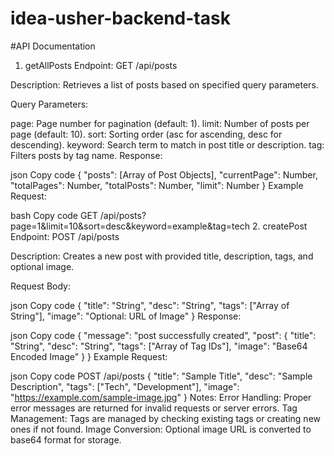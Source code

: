 # idea-usher-backend-task

#API Documentation
1. getAllPosts
Endpoint: GET /api/posts

Description: Retrieves a list of posts based on specified query parameters.

Query Parameters:

page: Page number for pagination (default: 1).
limit: Number of posts per page (default: 10).
sort: Sorting order (asc for ascending, desc for descending).
keyword: Search term to match in post title or description.
tag: Filters posts by tag name.
Response:

json
Copy code
{
  "posts": [Array of Post Objects],
  "currentPage": Number,
  "totalPages": Number,
  "totalPosts": Number,
  "limit": Number
}
Example Request:

bash
Copy code
GET /api/posts?page=1&limit=10&sort=desc&keyword=example&tag=tech
2. createPost
Endpoint: POST /api/posts

Description: Creates a new post with provided title, description, tags, and optional image.

Request Body:

json
Copy code
{
  "title": "String",
  "desc": "String",
  "tags": ["Array of String"],
  "image": "Optional: URL of Image"
}
Response:

json
Copy code
{
  "message": "post successfully created",
  "post": {
    "title": "String",
    "desc": "String",
    "tags": ["Array of Tag IDs"],
    "image": "Base64 Encoded Image"
  }
}
Example Request:

json
Copy code
POST /api/posts
{
  "title": "Sample Title",
  "desc": "Sample Description",
  "tags": ["Tech", "Development"],
  "image": "https://example.com/sample-image.jpg"
}
Notes:
Error Handling: Proper error messages are returned for invalid requests or server errors.
Tag Management: Tags are managed by checking existing tags or creating new ones if not found.
Image Conversion: Optional image URL is converted to base64 format for storage.
